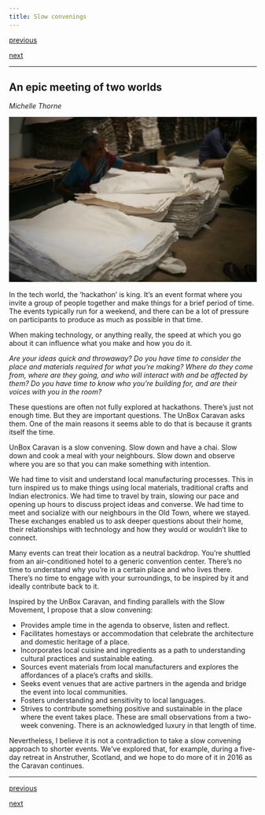```yaml
---
title: Slow convenings
---
```


<div id="nav">
  <p class="alignleft"><a href="1_03.html">previous</a></p>
  <p class="alignright"><a href="1_05.html">next</a></p>
  <div style="clear: both;"></div>
</div>

---

## An epic meeting of two worlds
_Michelle Thorne_

![](images/03.jpg)

In the tech world, the ‘hackathon’ is king. It’s an event format where you invite a group of people together and make things for a brief period of time. The events typically run for a weekend, and there can be a lot of pressure on participants to produce as much as possible in that time.

When making technology, or anything really, the speed at which you go about it can influence what you make and how you do it.

_Are your ideas quick and throwaway? Do you have time to consider the place and materials required for what you’re making? Where do they come from, where are they going, and who will interact with and be affected by them? Do you have time to know who you’re building for, and are their voices with you in the room?_

These questions are often not fully explored at hackathons. There’s just not enough time. But they are important questions. The UnBox Caravan asks them. One of the main reasons it seems able to do that is because it grants itself the time.

UnBox Caravan is a slow convening. Slow down and have a chai. Slow down and cook a meal with your neighbours. Slow down and observe where you are so that you can make something with intention.

We had time to visit and understand local manufacturing processes. This in turn inspired us to make things using local materials, traditional crafts and Indian electronics. We had time to travel by train, slowing our pace and opening up hours to discuss project ideas and converse. We had time to meet and socialize with our neighbours in the Old Town, where we stayed. These exchanges enabled us to ask deeper questions about their home, their relationships with technology and how they would or wouldn’t like to connect.

Many events can treat their location as a neutral backdrop. You’re shuttled from an air-conditioned hotel to a generic convention center. There’s no time to understand why you’re in a certain place and who lives there. There’s no time to engage with your surroundings, to be inspired by it and ideally contribute back to it.

Inspired by the UnBox Caravan, and finding parallels with the Slow Movement, I propose that a slow convening:

* Provides ample time in the agenda to observe, listen and reflect.
* Facilitates homestays or accommodation that celebrate the architecture and domestic heritage of a place.
* Incorporates local cuisine and ingredients as a path to understanding cultural practices and sustainable eating.
* Sources event materials from local manufacturers and explores the affordances of a place’s crafts and skills.
* Seeks event venues that are active partners in the agenda and bridge the event into local communities.
* Fosters understanding and sensitivity to local languages.
* Strives to contribute something positive and sustainable in the place where the event takes place. These are small observations from a two-week convening. There is an acknowledged luxury in that length of time.

Nevertheless, I believe it is not a contradiction to take a slow convening approach to shorter events. We’ve explored that, for example, during a five-day retreat in Anstruther, Scotland, and we hope to do more of it in 2016 as the Caravan continues.

---

<div id="nav">
  <p class="alignleft"><a href="1_03.html">previous</a></p>
  <p class="alignright"><a href="1_05.html">next</a></p>
  <div style="clear: both;"></div>
</div>